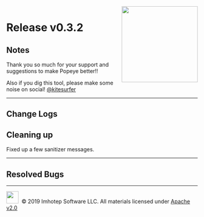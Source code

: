 <img src="https://raw.githubusercontent.com/derailed/popeye/master/assets/popeye.png" align="right" width="200" height="auto"/>

# Release v0.3.2

## Notes

Thank you so much for your support and suggestions to make Popeye better!!

Also if you dig this tool, please make some noise on social! [@kitesurfer](https://twitter.com/kitesurfer)

---

## Change Logs


## Cleaning up

Fixed up a few sanitizer messages.

---

## Resolved Bugs

---

<img src="https://raw.githubusercontent.com/derailed/popeye/master/assets/imhotep_logo.png" width="32" height="auto"/>&nbsp; © 2019 Imhotep Software LLC. All materials licensed under [Apache v2.0](http://www.apache.org/licenses/LICENSE-2.0)
